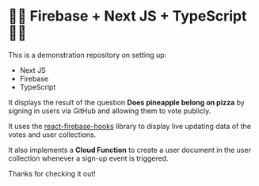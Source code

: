 # 🍕🍍 Firebase + Next JS + TypeScript 🍍🍕

This is a demonstration repository on setting up:

- Next JS
- Firebase
- TypeScript

It displays the result of the question **Does pineapple belong on pizza** by signing in users via GitHub and allowing them to vote publicly.

It uses the [react-firebase-hooks](https://www.npmjs.com/package/react-firebase-hooks) library to display live updating data of the votes and user collections.

It also implements a **Cloud Function** to create a user document in the user collection whenever a sign-up event is triggered.

Thanks for checking it out!
